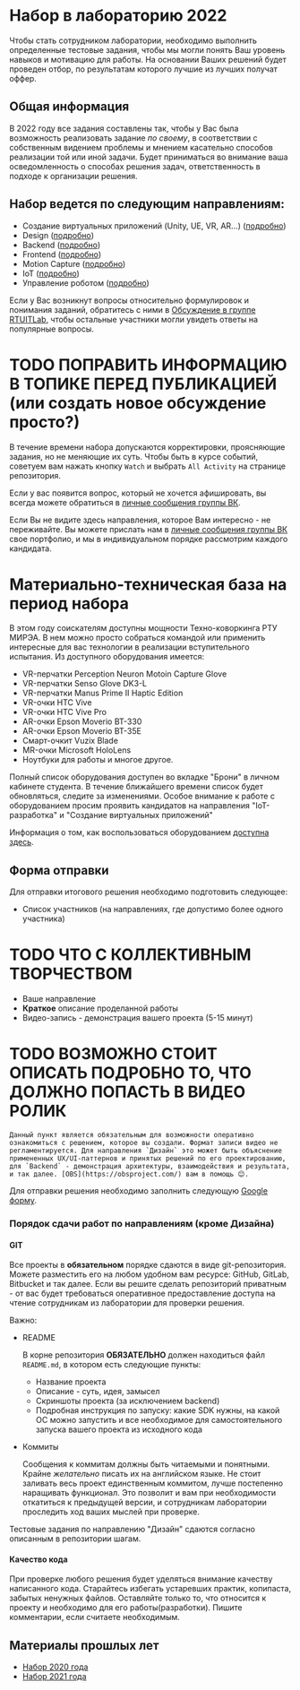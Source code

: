 # Набор в лабораторию 2022

Чтобы стать сотрудником лаборатории, необходимо выполнить определенные тестовые задания, чтобы мы могли понять Ваш уровень навыков и мотивацию для работы. На основании Ваших решений будет проведен отбор, по результатам которого лучшие из лучших получат оффер. 

## Общая информация
В 2022 году все задания составлены так, чтобы у Вас была возможность реализовать задание *по своему*, в соответствии с собственным видением проблемы и мнением касательно способов реализации той или иной задачи. Будет приниматься во внимание ваша осведомленность о способах решения задач, ответственность в подходе к организации решения.
## Набор ведется по следующим направлениям:

* Создание виртуальных приложений (Unity, UE, VR, AR…) ([подробно](requirements/engine/README.md))
* Design ([подробно](requirements/design/README.md))
* Backend ([подробно](requirements/back/README.md))
* Frontend ([подробно](requirements/front/README.md))
* Motion Capture ([подробно](requirements/mocap/README.md))
* IoT ([подробно](requirements/iot/README.md))
* Управление роботом ([подробно](requirements/robot-control/README.md))

Если у Вас возникнут вопросы относительно формулировок и понимания заданий, обратитесь с ними в [Обсуждение в группе RTUITLab](https://vk.com/topic-171158291_47137948), чтобы остальные участники могли увидеть ответы на популярные вопросы.

# **TODO ПОПРАВИТЬ ИНФОРМАЦИЮ В ТОПИКЕ ПЕРЕД ПУБЛИКАЦИЕЙ (или создать новое обсуждение просто?)**

В течение времени набора допускаются корректировки, проясняющие задания, но не меняющие их суть. Чтобы быть в курсе событий, советуем вам нажать кнопку `Watch` и выбрать `All Activity` на странице репозитория.

Если у вас появится вопрос, который не хочется афишировать, вы всегда можете обратиться в [личные сообщения группы ВК](https://vk.com/rtuitlab).

Если Вы не видите здесь направления, которое Вам интересно - не переживайте. Вы можете прислать нам в [личные сообщения группы ВК](https://vk.com/rtuitlab) свое портфолио, и мы в индивидуальном порядке рассмотрим каждого кандидата.

# Материально-техническая база на период набора
В этом году соискателям доступны мощности Техно-коворкинга РТУ МИРЭА. В нем можно просто собраться командой или применить интересные для вас технологии в реализации вступительного испытания. Из доступного оборудования имеется:
- VR-перчатки Perception Neuron Motoin Capture Glove
- VR-перчатки Senso Glove DK3-L
- VR-перчатки Manus Prime II Haptic Edition
- VR-очки HTC Vive
- VR-очки HTC Vive Pro
- AR-очки Epson Moverio BT-330
- AR-очки Epson Moverio BT-35E
- Смарт-очкит Vuzix Blade
- MR-очки Microsoft HoloLens
- Ноутбуки для работы и многое другое.

Полный список оборудования доступен во вкладке "Брони" в личном кабинете студента. В течение ближайшего времени список будет обновляться, следите за изменениями. Особое внимание к работе с оборудованием просим проявить кандидатов на направления "IoT-разработка" и "Создание виртуальных приложений"

Информация о том, как воспользоваться оборудованием [доступна здесь](https://vk.com/rtuitlab?w=wall-171158291_453).
## Форма отправки

Для отправки итогового решения необходимо подготовить следующее:

* Список участников (на направлениях, где допустимо более одного участника)
# **TODO ЧТО С КОЛЛЕКТИВНЫМ ТВОРЧЕСТВОМ**

* Ваше направление
* **Краткое** описание проделанной работы
* Видео-запись - демонстрация вашего проекта (5-15 минут)
# **TODO ВОЗМОЖНО СТОИТ ОПИСАТЬ ПОДРОБНО ТО, ЧТО ДОЛЖНО ПОПАСТЬ В ВИДЕО РОЛИК**

    Данный пункт является обязательным для возможности оперативно ознакомиться с решением, которое вы создали. Формат записи видео не регламентируется. Для направления `Дизайн` это может быть объяснение примененных UX/UI-паттернов и принятых решений по его проектированию, для `Backend` - демонстрация архитектуры, взаимодействия и результата,  и так далее. [OBS](https://obsproject.com/) вам в помощь 😊.

Для отправки решения необходимо заполнить следующую [Google форму](https://forms.gle/Qtd4Dqb4MgJZ8BjG7).

### Порядок сдачи работ по направлениям (кроме Дизайна)

#### **GIT**

Все проекты в **обязательном** порядке сдаются в виде git-репозитория. Можете разместить его на любом удобном вам ресурсе: GitHub, GitLab, Bitbucket и так далее. Если вы решите сделать репозиторий приватным - от вас будет требоваться оперативное предоставление доступа на чтение сотрудникам из лаборатории для проверки решения.

Важно:
* README

    В корне репозитория **ОБЯЗАТЕЛЬНО** должен находиться файл `README.md`, в котором есть следующие пункты:
    * Название проекта
    * Описание - суть, идея, замысел
    * Скриншоты проекта (за исключением backend)
    * Подробная инструкция по запуску: какие SDK нужны, на какой ОС можно запустить и все необходимое для самостоятельного запуска вашего проекта из исходного кода
* Коммиты

    Сообщения к коммитам должны быть читаемыми и понятными. Крайне *желательно* писать их на английском языке. Не стоит заливать весь проект единственным коммитом, лучше постепенно наращивать функционал. Это позволит и вам при необходимости откатиться к предыдущей версии, и сотрудникам лаборатории проследить ход ваших мыслей при проверке.

Тестовые задания по направлению "Дизайн" сдаются согласно описанным в репозитории шагам.

#### **Качество кода**

При проверке любого решения будет уделяться внимание качеству написанного кода. Старайтесь избегать устаревших практик, копипаста, забытых ненужных файлов. Оставляйте только то, что относится к проекту и необходимо для его работы(разработки). Пишите комментарии, если считаете необходимым.
## **Материалы прошлых лет**
* [Набор 2020 года](2020)
* [Набор 2021 года](2021)
